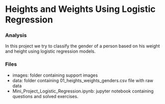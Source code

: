 # Heights and Weights Using Logistic Regression

### Analysis
In this project we try to classify the gender of a person based on his weight and height using logistic regression models.

### Files
- images: folder containing support images
- data: folder containing 01_heights_weights_genders.csv file with raw data
- Mini_Project_Logistic_Regression.ipynb: jupyter notebook containing questions and solved exercises.
